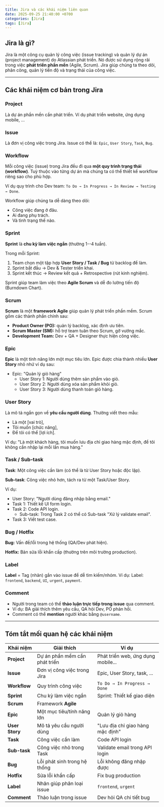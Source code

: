 ```yaml
---
title: Jira và các khái niệm liên quan
date: 2025-09-25 21:40:00 +0700
categories: [Jira]
tags: [Jira]
---
```


## Jira là gì?

Jira là một công cụ quản lý công việc (issue tracking) và quản lý dự án (project management) do Atlassian phát triển. Nó được sử dụng rộng rãi trong việc **phát triển phần mền** (Agile, Scrum). Jira giúp chúng ta theo dõi, phân công, quản lý tiến độ và trạng thái của công việc.

---

## Các khái niệm cơ bản trong Jira

### Project

Là dự án phần mền cần phát triển. Ví dụ phát triển website, ứng dụng mobile, ...

### Issue

Là đơn vị công việc trong Jira. Issue có thể là: `Epic`, `User Story`, `Task`, `Bug`.

### Workflow

Mỗi công việc (issue) trong Jira đều đi qua **một quy trình trạng thái (workflow)**. Tuỳ thuộc vào từng dự án mà chúng ta có thể thiết kế workflow riêng sao cho phù hợp.

Ví dụ quy trình cho Dev team: `To Do → In Progress → In Review → Testing → Done`.

Workflow giúp chúng ta dễ dàng theo dõi:
 - Công việc đang ở đâu.
 - Ai đang phụ trách.
 - Và tình trạng thế nào.

### Sprint

**Sprint** là **chu kỳ làm việc ngắn** (thường 1--4 tuần).

Trong mỗi Sprint:
  
  1. Team chọn một tập hợp **User Story / Task / Bug** từ backlog để làm.
  2. Sprint bắt đầu → Dev & Tester triển khai.
  3. Sprint kết thúc → Review kết quả + Retrospective (rút kinh nghiệm).

Sprint giúp team làm việc theo **Agile Scrum** và dễ đo lường tiến độ (Burndown Chart).

### Scrum

**Scrum** là một **framework Agile** giúp quản lý phát triển phần mềm. Scrum gồm các thành phần chính sau:
  - **Product Owner (PO):** quản lý backlog, xác định ưu tiên.
  - **Scrum Master (SM):** hỗ trợ team tuân theo Scrum, gỡ vướng mắc.
  - **Development Team:** Dev + QA + Designer thực hiện công việc.

### Epic

**Epic** là  một tính năng lớn một mục tiêu lớn. Epic được chia thành nhiều **User Story** nhỏ nhứ ví dụ sau:

- Epic: "Quản lý giỏ hàng"
  - User Story 1: Người dùng thêm sản phẩm vào giỏ.
  - User Story 2: Người dùng xóa sản phẩm khỏi giỏ.
  - User Story 3: Người dùng thanh toán giỏ hàng.

### User Story

Là mô tả ngắn gọn về **yêu cầu người dùng**. Thường viết theo mẫu:

  - Là một [vai trò],
  - Tôi muốn [chức năng],
  - Để tôi có thể [lợi ích].

Ví dụ: "Là một khách hàng, tôi muốn lưu địa chỉ giao hàng mặc định, để tôi không cần nhập lại mỗi lần mua hàng."

### Task / Sub-task

**Task**: Một công việc cần làm (có thể là từ User Story hoặc độc lập).

**Sub-task**: Công việc nhỏ hơn, tách ra từ một Task/User Story.

Ví dụ:
  - User Story: "Người dùng đăng nhập bằng email."
  - Task 1: Thiết kế UI form login.
  - Task 2: Code API login.
    - Sub-task: Trong Task 2 có thể có Sub-task "Xử lý validate email".
  - Task 3: Viết test case.

### Bug / Hotfix

**Bug:** Vấn đề/lỗi trong hệ thống (QA/Dev phát hiện).

**Hotfix:** Bản sửa lỗi khẩn cấp (thường trên môi trường production).

### Label

**Label** = Tag (nhãn) gắn vào issue để dễ tìm kiếm/nhóm.
Ví dụ: Label: `frontend`, `backend`, `UI`, `urgent`, `payment`.

### Comment

- Người trong team có thể **thảo luận trực tiếp trong issue** qua comment.
- Ví dụ: BA giải thích thêm yêu cầu, QA hỏi Dev, PO phản hồi.
- Comment có thể **mention** người khác bằng `@username`.

---

## Tóm tắt mối quan hệ các khái niệm

| **Khái niệm**    | **Giải thích**                | **Ví dụ**                          |
|------------------|-------------------------------|------------------------------------|
| **Project**      | Dự án phần mềm cần phát triển | Phát triển web, ứng dụng mobile... |
| **Issue**        | Đơn vị công việc trong Jira   | Epic, User Story, task, ...        |
| **Workflow**     | Quy trình công việc           | `To Do → In Progress → Done`       |
| **Sprint**       | Chu kỳ làm việc ngắn          | Sprint: Thiết kế giao diện         |
| **Scrum**        | Framework **Agile**           |                                    |
| **Epic**         | Một mục tiêu/tính năng lớn    | Quản lý giỏ hàng                   |
| **User Story**   | Mô tả yêu cầu người dùng      | "Lưu địa chỉ giao hàng mặc định"   |
| **Task**         | Công việc cần làm             | Code API login                     |
| **Sub-task**     | Công việc nhỏ trong Task      | Validate email trong API login     |
| **Bug**          | Lỗi phát sinh trong hệ thống  | Lỗi không đăng nhập được           |
| **Hotfix**       | Sửa lỗi khẩn cấp              | Fix bug production                 |
| **Label**        | Nhãn giúp phân loại issue     | `frontend`, `urgent`               |
| **Comment**      | Thảo luận trong issue         | Dev hỏi QA chi tiết bug            |
